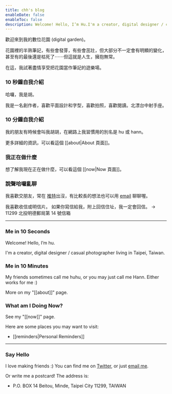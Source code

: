 ```yaml
---
title: chh's blog
enableDate: false
enableToc: false
description: Welcome! Hello, I’m Hu.I'm a creator, digital designer / casual photographer living in Taipei, Taiwan.
---
```

歡迎來到我的數位花園 (digital garden)。

花園裡的半熟筆記，有些會發芽，有些會茁壯，但大部分不一定會有明顯的變化，甚至有的最後還是枯死了⋯⋯但這就是人生，擁抱無常。

在這，我試著盡情享受把花園當作筆記的遊樂場。

### 10 秒鐘自我介紹

哈囉，我是胡。

我是一名創作者，喜歡平面設計和字型，喜歡拍照，喜歡閱讀。北漂台中射手座。

### 10 分鐘自我介紹

我的朋友有時候會叫我胡胡，在網路上我習慣用的別名是 hu 或 hann。

更多詳細的資訊，可以看這個 [[about|About 頁面]]。

### 我正在做什麼

想了解我現在正在做什麼，可以看這個 [[now|Now 頁面]]。

### 說聲哈囉亂聊

我喜歡交朋友，常在 [推特](https://twitter.com/chinghannhu)出沒，有比較長的想法也可以用 [email](mailto:hi@chinghannhu.com) 聊聊喔。

我喜歡收信或明信片。
如果你寫信給我，附上回信住址，我一定會回信。
→ 11299 北投明德郵局第 14 號信箱 

---
### Me in 10 Seconds

Welcome! Hello, I’m hu.

I'm a creator, digital designer / casual photographer living in Taipei, Taiwan. 

### Me in 10 Minutes
My friends sometimes call me huhu, or you may just call me Hann. Either works for me :) 

More on my "[[about]]" page.

### What am I Doing Now?
See my "[[now]]" page.


Here are some places you may want to visit:

- [[reminders|Personal Reminders]]


---
### Say Hello
I love making friends :) You can find me on [Twitter](https://twitter.com/chinghannhu), or just [email me](mailto:hi@chinghannhu.com). 

Or write me a postcard! The address is: 
- P.O. BOX 14 Beitou, Minde, Taipei City 11299, TAIWAN